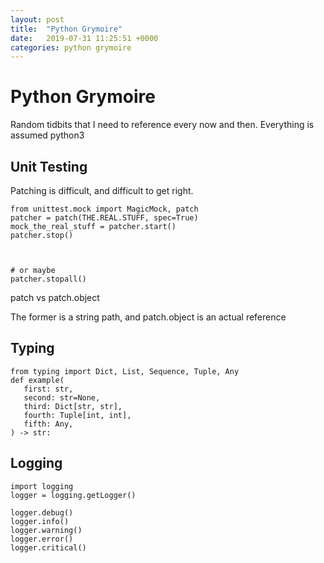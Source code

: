 ```yaml
---
layout: post
title:  "Python Grymoire"
date:   2019-07-31 11:25:51 +0000
categories: python grymoire
---
```


# Python Grymoire

Random tidbits that I need to reference every now and then. Everything is assumed python3

## Unit Testing

Patching is difficult, and difficult to get right.
```
from unittest.mock import MagicMock, patch
patcher = patch(THE.REAL.STUFF, spec=True)
mock_the_real_stuff = patcher.start()
patcher.stop()



# or maybe
patcher.stopall()
```

patch vs patch.object

The former is a string path, and patch.object is an actual reference

## Typing

```
from typing import Dict, List, Sequence, Tuple, Any
def example(
   first: str,
   second: str=None,
   third: Dict[str, str],
   fourth: Tuple[int, int],
   fifth: Any,
) -> str:
```

## Logging

```
import logging
logger = logging.getLogger()

logger.debug()
logger.info()
logger.warning()
logger.error()
logger.critical()
```
